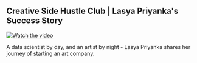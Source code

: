 ﻿## Creative Side Hustle Club | Lasya Priyanka's Success Story

[![Watch the video](https://github.com/ksens/ksens.github.io/blob/master/img/Untitled.jpg?raw=true)](https://www.youtube.com/watch?v=JwlaHhl9eYk)

A data scientist by day, and an artist by night - Lasya Priyanka shares her journey of starting an art company.

